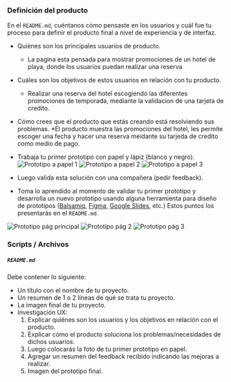 ### Definición del producto

En el `README.md`, cuéntanos cómo pensaste en los usuarios y cuál fue tu proceso
para definir el producto final a nivel de experiencia y de interfaz.

* Quiénes son los principales usuarios de producto.
  * La pagina esta pensada para mostrar promociones de un hotel de playa, donde los usuarios puedan realizar una reserva


* Cuáles son los objetivos de estos usuarios en relación con tu producto.
  * Realizar una reserva del hotel escogiendo las diferentes promociones de temporada, mediante la validacion de una tarjeta de credito.
* Cómo crees que el producto que estás creando está resolviendo sus problemas.
  *El producto muestra las promociones del hotel, les permite escoger una fecha y hacer una reserva meidante su tarjeda de credito como medio de pago.

* Trabaja tu primer prototipo con papel y lápiz (blanco y negro).
  ![Prototipo a papel 1](hhttps://github.com/jeniferSamper/BOG005-card-validation/blob/main/prototipo%20papel1..jpeg)
  ![Prototipo a papel 2](https://github.com/jeniferSamper/BOG005-card-validation/blob/main/prototipo%20papel2..jpeg)
  ![Prototipo a papel 3](https://github.com/jeniferSamper/BOG005-card-validation/blob/main/prototipo%20papel3..jpeg)

* Luego valida esta solución con una compañera (pedir feedback).
* Toma lo aprendido al momento de validar tu primer prototipo y desarrolla un
  nuevo prototipo usando alguna herramienta para diseño de prototipos
  ([Balsamiq](https://balsamiq.com/), [Figma](https://www.figma.com/),
  [Google Slides](https://www.google.com/intl/es/slides/about/), etc.)
Estos puntos los presentarás en el `README.md`.

![Prototipo pág principal](https://github.com/jeniferSamper/BOG005-card-validation/blob/main/prototipo%20pag1..png)
![Prototipo pág 2](https://github.com/jeniferSamper/BOG005-card-validation/blob/main/prototipo%20pag2..png)
![Prototipo pág 3](https://github.com/jeniferSamper/BOG005-card-validation/blob/main/prototipo%20pag3..png)

### Scripts / Archivos


##### `README.md`

Debe contener lo siguiente:

* Un título con el nombre de tu proyecto.
* Un resumen de 1 o 2 líneas de qué se trata tu proyecto.
* La imagen final de tu proyecto.
* Investigación UX:
  1. Explicar quiénes son los usuarios y los objetivos en relación con el
    producto.
  2. Explicar cómo el producto soluciona los problemas/necesidades de dichos
    usuarios.
  3. Luego colocarás la foto de tu primer prototipo en papel.
  4. Agregar un resumen del feedback recibido indicando las mejoras a realizar.
  5. Imagen del prototipo final.

